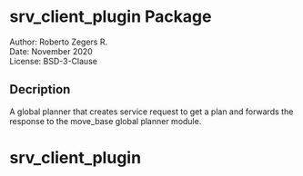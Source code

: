 # srv_client_plugin Package

Author: Roberto Zegers R.  
Date: November 2020  
License: BSD-3-Clause  

## Decription

A global planner that creates service request to get a plan and forwards the response to the move_base global planner module.  



# srv_client_plugin
